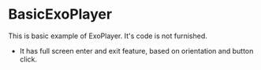 # BasicExoPlayer
This is basic example of ExoPlayer. It's code is not furnished.
- It has full screen enter and exit feature, based on orientation and button click.
